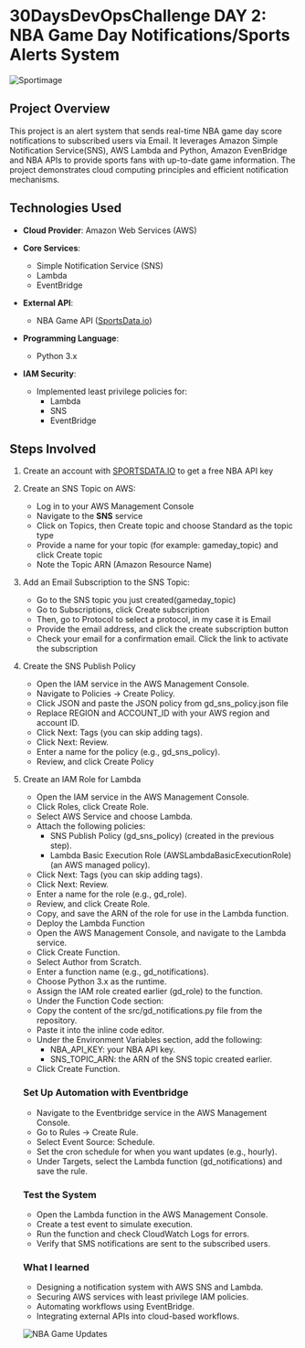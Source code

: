 # 30DaysDevOpsChallenge DAY 2: NBA Game Day Notifications/Sports Alerts System
![Sportimage](/sports.png)

## Project Overview

This project is an alert system that sends real-time NBA game day score notifications to subscribed users via Email. It leverages Amazon Simple Notification Service(SNS), AWS Lambda and Python, Amazon EvenBridge and NBA APIs to provide sports fans with up-to-date game information. The project demonstrates cloud computing principles and efficient notification mechanisms.

## Technologies Used

- **Cloud Provider**:
  Amazon Web Services (AWS)

- **Core Services**:
  - Simple Notification Service (SNS)
  - Lambda
  - EventBridge

- **External API**:
  - NBA Game API ([SportsData.io](https://sportsdata.io))

- **Programming Language**:
  - Python 3.x

- **IAM Security**:
  - Implemented least privilege policies for:
    - Lambda
    - SNS
    - EventBridge


## Steps Involved

1. Create an account with [SPORTSDATA.IO](https://sportsdata.io) to get a free NBA API key

2. Create an SNS Topic on AWS:

   - Log in to your AWS Management Console
   - Navigate to the **SNS** service
   - Click on Topics, then Create topic and choose Standard as the topic type
   - Provide a name for your topic (for example: gameday_topic) and click Create topic
   - Note the Topic ARN (Amazon Resource Name)

3. Add an Email Subscription to the SNS Topic:
   - Go to the SNS topic you just created(gameday_topic)
   - Go to Subscriptions, click Create subscription
   - Then, go to Protocol to select a protocol, in my case it is  Email
   - Provide the email address, and click the create subscription button
   - Check your email for a confirmation email. Click the link to activate the subscription

4.  Create the SNS Publish Policy
    - Open the IAM service in the AWS Management Console.
    - Navigate to Policies → Create Policy.
    - Click JSON and paste the JSON policy from gd_sns_policy.json file
    - Replace REGION and ACCOUNT_ID with your AWS region and account ID.
    - Click Next: Tags (you can skip adding tags).
    - Click Next: Review.
    - Enter a name for the policy (e.g., gd_sns_policy).
    - Review, and click Create Policy

5.  Create an IAM Role for Lambda
    - Open the IAM service in the AWS Management Console.
    - Click Roles, click Create Role.
    - Select AWS Service and choose Lambda.
    - Attach the following policies:
        - SNS Publish Policy (gd_sns_policy) (created in the previous step).
        - Lambda Basic Execution Role (AWSLambdaBasicExecutionRole) (an AWS managed policy).
    - Click Next: Tags (you can skip adding tags).
    - Click Next: Review.
    - Enter a name for the role (e.g., gd_role).
    - Review, and click Create Role.
    - Copy, and save the ARN of the role for use in the Lambda function.
    - Deploy the Lambda Function
    - Open the AWS Management Console, and navigate to the Lambda service.
    - Click Create Function.
    - Select Author from Scratch.
    - Enter a function name (e.g., gd_notifications).
    - Choose Python 3.x as the runtime.
    - Assign the IAM role created earlier (gd_role) to the function.
    - Under the Function Code section:
    - Copy the content of the src/gd_notifications.py file from the repository.
    - Paste it into the inline code editor.
    - Under the Environment Variables section, add the following:
        - NBA_API_KEY: your NBA API key.
        - SNS_TOPIC_ARN: the ARN of the SNS topic created earlier.
    - Click Create Function.

    ### Set Up Automation with Eventbridge
    - Navigate to the Eventbridge service in the AWS Management Console.
    - Go to Rules → Create Rule.
    - Select Event Source: Schedule.
    - Set the cron schedule for when you want updates (e.g., hourly).
    - Under Targets, select the Lambda function (gd_notifications) and save the rule.

    ### Test the System
    - Open the Lambda function in the AWS Management Console.
    - Create a test event to simulate execution.
    - Run the function and check CloudWatch Logs for errors.
    - Verify that SMS notifications are sent to the subscribed users.

    ### What I learned

    - Designing a notification system with AWS SNS and Lambda.
    - Securing AWS services with least privilege IAM policies.
    - Automating workflows using EventBridge.
    - Integrating external APIs into cloud-based workflows.

    ![NBA Game Updates](/image2.png)